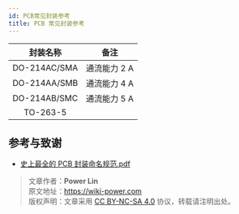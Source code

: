 ```yaml
---
id: PCB常见封装参考
title: PCB 常见封装参考
---
```


|   封装名称   |     备注     |
| :----------: | :----------: |
| DO-214AC/SMA | 通流能力 2 A |
| DO-214AA/SMB | 通流能力 4 A |
| DO-214AB/SMC | 通流能力 5 A |
|   TO-263-5   |              |

## 参考与致谢

- [史上最全的 PCB 封装命名规范.pdf](https://github.com/linyuxuanlin/File-host/blob/main/circuit-design/%E5%8F%B2%E4%B8%8A%E6%9C%80%E5%85%A8%E7%9A%84PCB%E5%B0%81%E8%A3%85%E5%91%BD%E5%90%8D%E8%A7%84%E8%8C%83.pdf)

> 文章作者：**Power Lin**  
> 原文地址：<https://wiki-power.com>  
> 版权声明：文章采用 [CC BY-NC-SA 4.0](https://creativecommons.org/licenses/by/4.0/deed.zh) 协议，转载请注明出处。
